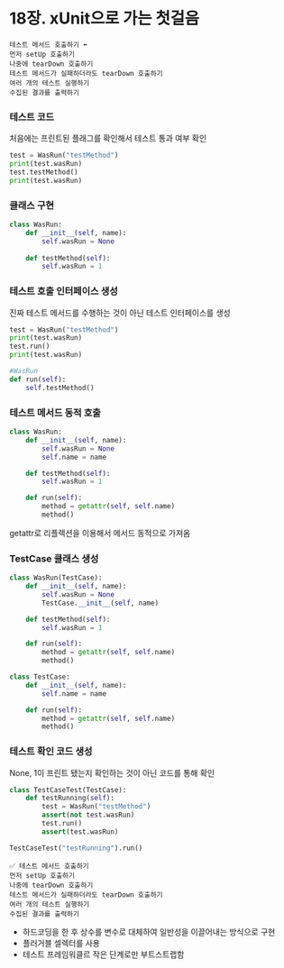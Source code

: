 # 18장. xUnit으로 가는 첫걸음

```text
테스트 메서드 호출하기 ⬅
먼저 setUp 호출하기
나중에 tearDown 호출하기
테스트 메서드가 실패하더라도 tearDown 호출하기
여러 개의 테스트 실행하기
수집된 결과를 출력하기
```

### 테스트 코드 

처음에는 프린트된 플래그를 확인해서 테스트 통과 여부 확인

```python
test = WasRun("testMethod")
print(test.wasRun)
test.testMethod()
print(test.wasRun)
```

### 클래스 구현

```python
class WasRun:
    def __init__(self, name):
        self.wasRun = None
        
    def testMethod(self):
        self.wasRun = 1
```

### 테스트 호출 인터페이스 생성

진짜 테스트 메서드를 수행하는 것이 아닌 테스트 인터페이스를 생성

```python
test = WasRun("testMethod")
print(test.wasRun)
test.run()
print(test.wasRun)
```

```python
#WasRun
def run(self):
    self.testMethod()
```

### 테스트 메서드 동적 호출

```python
class WasRun:
    def __init__(self, name):
        self.wasRun = None
        self.name = name

    def testMethod(self):
        self.wasRun = 1

    def run(self):
        method = getattr(self, self.name)
        method()
```
getattr로 리플렉션을 이용해서 메서드 동적으로 가져옴

### TestCase 클래스 생성

```python
class WasRun(TestCase):
    def __init__(self, name):
        self.wasRun = None
        TestCase.__init__(self, name)

    def testMethod(self):
        self.wasRun = 1

    def run(self):
        method = getattr(self, self.name)
        method()
```

```python
class TestCase:
    def __init__(self, name):
        self.name = name

    def run(self):
        method = getattr(self, self.name)
        method()
```

### 테스트 확인 코드 생성

None, 1이 프린트 됐는지 확인하는 것이 아닌 코드를 통해 확인

```python
class TestCaseTest(TestCase):
    def testRunning(self):
        test = WasRun("testMethod")
        assert(not test.wasRun)
        test.run()
        assert(test.wasRun)
```

```python
TestCaseTest("testRunning").run()
```

```text
✅ 테스트 메서드 호출하기
먼저 setUp 호출하기
나중에 tearDown 호출하기
테스트 메서드가 실패하더라도 tearDown 호출하기
여러 개의 테스트 실행하기
수집된 결과를 출력하기
```

- 하드코딩을 한 후 상수를 변수로 대체하여 일반성을 이끌어내는 방식으로 구현
- 플러거블 셀렉터를 사용
- 테스트 프레임워클르 작은 단계로만 부트스트랩함